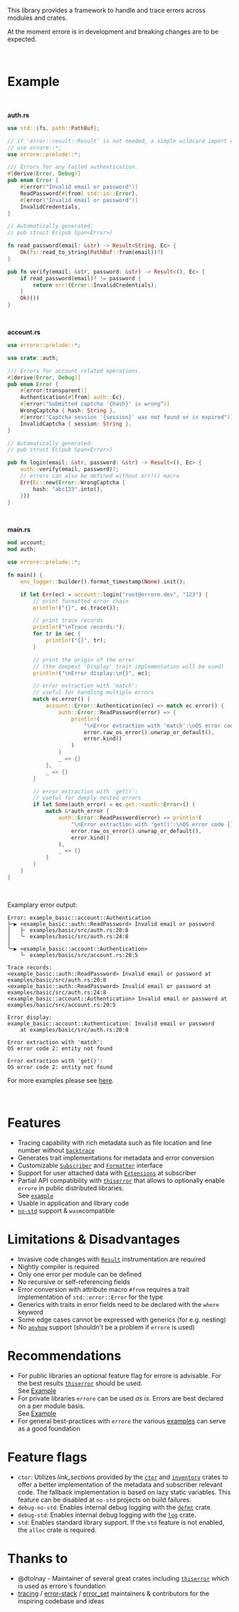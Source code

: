 
This library provides a framework to handle and trace errors across modules and crates.

At the moment errore is in development and breaking changes are to be expected.

<br>

# Example

<br>

<div class="hide-warning">

**auth.rs**
```rust ignore
use std::{fs, path::PathBuf};

// if 'error::result::Result' is not needed, a simple wildcard import can be used:
// use errore::*;
use errore::prelude::*;

/// Errors for any failed authentication.
#[derive(Error, Debug)]
pub enum Error {
    #[error("Invalid email or password")]
    ReadPassword(#[from] std::io::Error),
    #[error("Invalid email or password")]
    InvalidCredentials,
}

// Automatically generated:
// pub struct Ec(pub Span<Error>)

fn read_password(email: &str) -> Result<String, Ec> {
    Ok(fs::read_to_string(PathBuf::from(email))?)
}

pub fn verify(email: &str, password: &str) -> Result<(), Ec> {
    if read_password(email)? != password {
        return err!(Error::InvalidCredentials);
    }
    Ok(())
}
```

</div>
<br>

<div class="hide-warning">

**account.rs**
```rust ignore
use errore::prelude::*;

use crate::auth;

/// Errors for account related operations.
#[derive(Error, Debug)]
pub enum Error {
    #[error(transparent)]
    Authentication(#[from] auth::Ec),
    #[error("Submitted captcha '{hash}' is wrong")]
    WrongCaptcha { hash: String },
    #[error("Captcha session '{session}' was not found or is expired")]
    InvalidCaptcha { session: String },
}

// Automatically generated:
// pub struct Ec(pub Span<Error>)

pub fn login(email: &str, password: &str) -> Result<(), Ec> {
    auth::verify(email, password)?;
    // errors can also be defined without err!() macro
    Err(Ec::new(Error::WrongCaptcha {
        hash: "abc123".into(),
    }))
}
```
</div>
<br>

<div class="hide-warning">

**main.rs**
```rust ignore
mod account;
mod auth;

use errore::prelude::*;

fn main() {
    env_logger::builder().format_timestamp(None).init();

    if let Err(ec) = account::login("root@errore.dev", "123") {
        // print formatted error chain
        println!("{}", ec.trace());

        // print trace records
        println!("\nTrace records:");
        for tr in &ec {
            println!("{}", tr);
        }

        // print the origin of the error
        // (the deepest 'Display' trait implementation will be used)
        println!("\nError display:\n{}", ec);

        // error extraction with 'match':
        // useful for handling multiple errors
        match ec.error() {
            account::Error::Authentication(ec) => match ec.error() {
                auth::Error::ReadPassword(error) => {
                    println!(
                        "\nError extraction with 'match':\nOS error code {}: {}",
                        error.raw_os_error().unwrap_or_default(),
                        error.kind()
                    )
                }
                _ => {}
            },
            _ => {}
        }

        // error extraction with 'get()':
        // useful for deeply nested errors
        if let Some(auth_error) = ec.get::<auth::Error>() {
            match &*auth_error {
                auth::Error::ReadPassword(error) => println!(
                    "\nError extraction with 'get()':\nOS error code {}: {}",
                    error.raw_os_error().unwrap_or_default(),
                    error.kind()
                ),
                _ => {}
            }
        }
    }
}
```

</div>
<br>

Examplary error output:

```log
Error: example_basic::account::Authentication
├─▶ <example_basic::auth::ReadPassword> Invalid email or password
│   ├╴ examples/basic/src/auth.rs:20:8
│   ╰╴ examples/basic/src/auth.rs:24:8
│
╰─▶ <example_basic::account::Authentication>
    ╰╴ examples/basic/src/account.rs:20:5

Trace records:
<example_basic::auth::ReadPassword> Invalid email or password at examples/basic/src/auth.rs:20:8
<example_basic::auth::ReadPassword> Invalid email or password at examples/basic/src/auth.rs:24:8
<example_basic::account::Authentication> Invalid email or password at examples/basic/src/account.rs:20:5

Error display:
example_basic::account::Authentication: Invalid email or password
    at examples/basic/src/auth.rs:20:8

Error extraction with 'match':
OS error code 2: entity not found

Error extraction with 'get()':
OS error code 2: entity not found
```

For more examples please see [here](https://github.com/jpramosi/errore/tree/master/examples).

<br>

# Features

- Tracing capability with rich metadata such as file location and line number without [`backtrace`](https://doc.rust-lang.org/std/backtrace/index.html)
- Generates trait implementations for metadata and error conversion
- Customizable [`Subscriber`](https://github.com/jpramosi/errore/tree/master/examples/subscriber)
  and [`Formatter`](https://github.com/jpramosi/errore/tree/master/examples/formatter) interface
- Support for user attached data with [`Extensions`](https://docs.rs/errore/errore/extensions/struct.Extensions.html) at subscriber
- Partial API compatibility with [`thiserror`](https://crates.io/crates/thiserror) that allows to optionally
  enable `errore` in public distributed libraries.
  <br>See [`example`](https://github.com/jpramosi/errore/tree/master/examples/optional)
- Usable in application and library code
- [`no-std`](https://github.com/jpramosi/errore/tree/master/tests/no-std) support & `wasm`compatible

# Limitations & Disadvantages

- Invasive code changes with [`Result`](https://docs.rs/errore/latest/errore/result/enum.Result.html) instrumentation are required
- Nightly compiler is required
- Only one error per module can be defined
- No recursive or self-referencing fields
- Error conversion with attribute macro `#from` requires a trait implementation of `std::error::Error` for the type
- Generics with traits in error fields need to be declared with the `where` keyword
- Some edge cases cannot be expressed with generics (for e.g. nesting)
- No [`anyhow`](https://crates.io/crates/anyhow) support (shouldn't be a problem if `errore` is used)

# Recommendations

- For public libraries an optional feature flag for errore is advisable.
  For the best results [`thiserror`](https://crates.io/crates/thiserror) should be used.
  <br>See [Example](https://github.com/jpramosi/errore/tree/master/examples/optional)
- For private libraries `errore` can be used _as is_. Errors are best declared on a per module basis.
  <br>See [Example](https://github.com/jpramosi/errore/tree/master/examples/basic)
- For general best-practices with `errore` the various [examples](https://github.com/jpramosi/errore/tree/master/examples)
  can serve as a good foundation

# Feature flags

- `ctor`: Utilizes *link_sections* provided by the [`ctor`](https://crates.io/crates/ctor) and [`inventory`](https://crates.io/crates/inventory)
   crates to offer a better implementation of the metadata and subscriber relevant code. The fallback implementation is based on lazy static variables.
   This feature can be disabled at `no-std` projects on build failures.
- `debug-no-std`: Enables internal debug logging with the [`defmt`](https://crates.io/crates/defmt) crate.
- `debug-std`: Enables internal debug logging with the [`log`](https://crates.io/crates/log) crate.
- `std`: Enables standard library support. If the `std` feature is not enabled, the `alloc` crate is required.

# Thanks to

- @dtolnay - Maintainer of several great crates including [`thiserror`](https://crates.io/crates/thiserror) which is used as errore`s foundation
- [tracing](https://crates.io/crates/tracing) / [error-stack](https://crates.io/crates/error-stack) / [error_set](https://crates.io/crates/error-set)
  maintainers & contributors for the inspiring codebase and ideas

<style>
.hide-warning .ignore.example-wrap {
    border-left: unset !important;
}

.hide-warning .tooltip {
    display: none !important;
}
</style>
